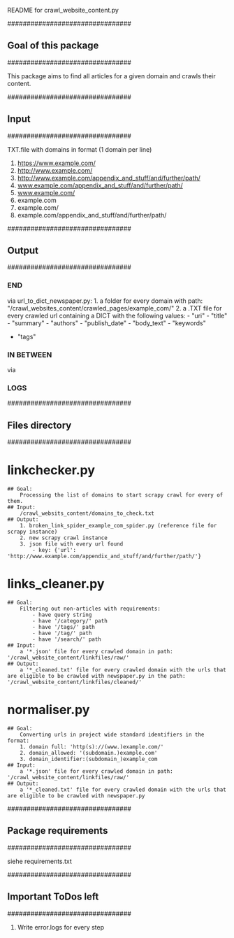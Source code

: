 README for crawl_website_content.py


################################
## Goal of this package
################################

This package aims to find all articles for a given domain and crawls their content.


################################
## Input
################################

TXT.file with domains in format (1 domain per line)

1. https://www.example.com/
2. http://www.example.com/
3. http://www.example.com/appendix_and_stuff/and/further/path/
4. www.example.com/appendix_and_stuff/and/further/path/
5. www.example.com/
6. example.com
6. example.com/
7. example.com/appendix_and_stuff/and/further/path/


################################
## Output
################################

### END

via url_to_dict_newspaper.py:
    1. a folder for every domain with path: "/crawl_websites_content/crawled_pages/example_com/"
    2. a .TXT file for every crawled url containing a DICT with the following values:
      - "uri"
      - "title"
      - "summary"
      - "authors"
      - "publish_date"
      - "body_text"
      - "keywords"
  - "tags"

 ### IN BETWEEN

 via


 ### LOGS




################################
## Files directory
################################


# linkchecker.py
    ## Goal:
        Processing the list of domains to start scrapy crawl for every of them.
    ## Input:
        /crawl_websits_content/domains_to_check.txt
    ## Output:
        1. broken_link_spider_example_com_spider.py (reference file for scrapy instance)
        2. new scrapy crawl instance
        3. json file with every url found
            - key: {'url': 'http://www.example.com/appendix_and_stuff/and/further/path/'}

# links_cleaner.py
    ## Goal:
        Filtering out non-articles with requirements:
            - have query string
            - have '/category/' path
            - have '/tags/' path
            - have '/tag/' path
            - have '/search/' path
    ## Input:
        a '*.json' file for every crawled domain in path: '/crawl_website_content/linkfiles/raw/'
    ## Output:
        a '*_cleaned.txt' file for every crawled domain with the urls that are eligible to be crawled with newspaper.py in the path: '/crawl_website_content/linkfiles/cleaned/'

# normaliser.py
    ## Goal:
        Converting urls in project wide standard identifiers in the format:
        1. domain full: 'http(s)://(www.)example.com/'
        2. domain_allowed: '(subdomain.)example.com'
        3. domain_identifier:(subdomain_)example_com
    ## Input:
        a '*.json' file for every crawled domain in path: '/crawl_website_content/linkfiles/raw/'
    ## Output:
        a '*_cleaned.txt' file for every crawled domain with the urls that are eligible to be crawled with newspaper.py









################################
## Package requirements
################################

siehe requirements.txt



################################
## Important ToDos left
################################

1. Write error.logs for every step